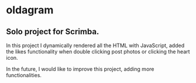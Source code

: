 # oldagram

## Solo project for Scrimba.

In this project I dynamically rendered all the HTML with JavaScript, added the likes functionality when double clicking post photos or clicking the heart icon.

In the future, I would like to improve this project, adding more functionalities.
